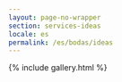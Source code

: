 ```yaml
---
layout: page-no-wrapper
section: services-ideas
locale: es
permalink: /es/bodas/ideas
---
```


<div class="wrapper">
  {% include gallery.html %}
</div>
